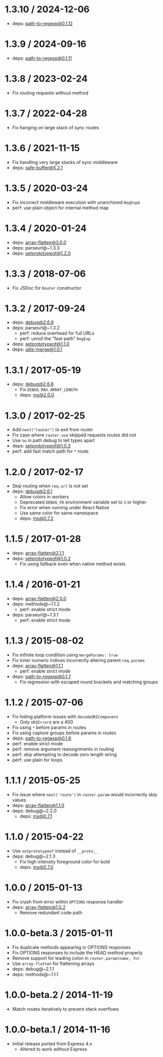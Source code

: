 1.3.10 / 2024-12-06
===================
  * deps: path-to-regexp@0.1.12

1.3.9 / 2024-09-16
==================
  * deps: path-to-regexp@0.1.11

1.3.8 / 2023-02-24
==================

  * Fix routing requests without method

1.3.7 / 2022-04-28
==================

  * Fix hanging on large stack of sync routes

1.3.6 / 2021-11-15
==================

  * Fix handling very large stacks of sync middleware
  * deps: safe-buffer@5.2.1

1.3.5 / 2020-03-24
==================

  * Fix incorrect middleware execution with unanchored `RegExp`s
  * perf: use plain object for internal method map

1.3.4 / 2020-01-24
==================

  * deps: array-flatten@3.0.0
  * deps: parseurl@~1.3.3
  * deps: setprototypeof@1.2.0

1.3.3 / 2018-07-06
==================

  * Fix JSDoc for `Router` constructor

1.3.2 / 2017-09-24
==================

  * deps: debug@2.6.9
  * deps: parseurl@~1.3.2
    - perf: reduce overhead for full URLs
    - perf: unroll the "fast-path" `RegExp`
  * deps: setprototypeof@1.1.0
  * deps: utils-merge@1.0.1

1.3.1 / 2017-05-19
==================

  * deps: debug@2.6.8
    - Fix `DEBUG_MAX_ARRAY_LENGTH`
    - deps: ms@2.0.0

1.3.0 / 2017-02-25
==================

  * Add `next("router")` to exit from router
  * Fix case where `router.use` skipped requests routes did not
  * Use `%o` in path debug to tell types apart
  * deps: setprototypeof@1.0.3
  * perf: add fast match path for `*` route

1.2.0 / 2017-02-17
==================

  * Skip routing when `req.url` is not set
  * deps: debug@2.6.1
    - Allow colors in workers
    - Deprecated `DEBUG_FD` environment variable set to `3` or higher
    - Fix error when running under React Native
    - Use same color for same namespace
    - deps: ms@0.7.2

1.1.5 / 2017-01-28
==================

  * deps: array-flatten@2.1.1
  * deps: setprototypeof@1.0.2
    - Fix using fallback even when native method exists

1.1.4 / 2016-01-21
==================

  * deps: array-flatten@2.0.0
  * deps: methods@~1.1.2
    - perf: enable strict mode
  * deps: parseurl@~1.3.1
    - perf: enable strict mode

1.1.3 / 2015-08-02
==================

  * Fix infinite loop condition using `mergeParams: true`
  * Fix inner numeric indices incorrectly altering parent `req.params`
  * deps: array-flatten@1.1.1
    - perf: enable strict mode
  * deps: path-to-regexp@0.1.7
    - Fix regression with escaped round brackets and matching groups

1.1.2 / 2015-07-06
==================

  * Fix hiding platform issues with `decodeURIComponent`
    - Only `URIError`s are a 400
  * Fix using `*` before params in routes
  * Fix using capture groups before params in routes
  * deps: path-to-regexp@0.1.6
  * perf: enable strict mode
  * perf: remove argument reassignments in routing
  * perf: skip attempting to decode zero length string
  * perf: use plain for loops

1.1.1 / 2015-05-25
==================

  * Fix issue where `next('route')` in `router.param` would incorrectly skip values
  * deps: array-flatten@1.1.0
  * deps: debug@~2.2.0
    - deps: ms@0.7.1

1.1.0 / 2015-04-22
==================

  * Use `setprototypeof` instead of `__proto__`
  * deps: debug@~2.1.3
    - Fix high intensity foreground color for bold
    - deps: ms@0.7.0

1.0.0 / 2015-01-13
==================

  * Fix crash from error within `OPTIONS` response handler
  * deps: array-flatten@1.0.2
    - Remove redundant code path

1.0.0-beta.3 / 2015-01-11
=========================

  * Fix duplicate methods appearing in OPTIONS responses
  * Fix OPTIONS responses to include the HEAD method properly
  * Remove support for leading colon in `router.param(name, fn)`
  * Use `array-flatten` for flattening arrays
  * deps: debug@~2.1.1
  * deps: methods@~1.1.1

1.0.0-beta.2 / 2014-11-19
=========================

  * Match routes iteratively to prevent stack overflows

1.0.0-beta.1 / 2014-11-16
=========================

  * Initial release ported from Express 4.x
    - Altered to work without Express
